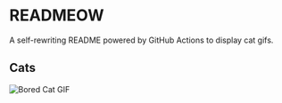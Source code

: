 # READMEOW

A self-rewriting README powered by GitHub Actions to display cat gifs.

## Cats

![Bored Cat GIF](https://media2.giphy.com/media/mlvseq9yvZhba/200.gif?cid=9acd02dao20eyhir732g625y2dor23rd8e0k7eyxfbkggcx3&ep=v1_gifs_search&rid=200.gif&ct=g)
